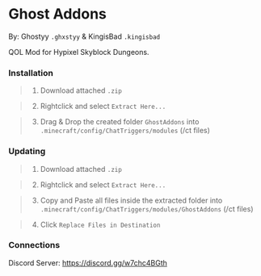 # Ghost Addons
By: Ghostyy `.ghxstyy` & KingisBad `.kingisbad`

QOL Mod for Hypixel Skyblock Dungeons.


### Installation

> 1. Download attached `.zip`

> 2. Rightclick and select `Extract Here...`

> 3. Drag & Drop the created folder `GhostAddons` into `.minecraft/config/ChatTriggers/modules` (/ct files)

### Updating 

> 1. Download attached `.zip`

> 2. Rightclick and select `Extract Here...`

> 3. Copy and Paste all files inside the extracted folder into  `.minecraft/config/ChatTriggers/modules/GhostAddons` (/ct files)

> 4. Click `Replace Files in Destination`

### Connections
Discord Server: https://discord.gg/w7chc4BGth